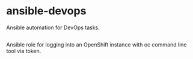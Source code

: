 # ansible-devops
Ansible automation for DevOps tasks.

##
Ansible role for logging into an OpenShift instance with oc command line tool via token.
